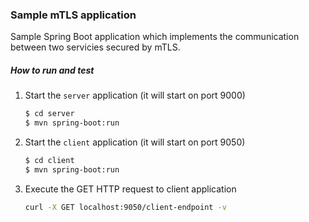 ### Sample mTLS application

Sample Spring Boot application which implements the communication between two servicies secured by mTLS.

##### How to run and test
1. Start the `server` application (it will start on port 9000)
    ```sh
    $ cd server
    $ mvn spring-boot:run
    ```
2. Start the `client` application (it will start on port 9050)
    ```sh
    $ cd client
    $ mvn spring-boot:run
    ```
3. Execute the GET HTTP request to client application
    ```sh
    curl -X GET localhost:9050/client-endpoint -v
    ```
